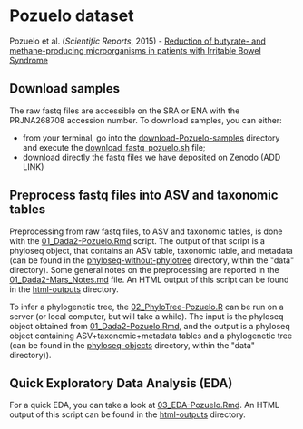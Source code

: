 # Pozuelo dataset
Pozuelo et al. (_Scientific Reports_, 2015) - [Reduction of butyrate- and methane-producing microorganisms in patients with Irritable Bowel Syndrome][1]

[1]: https://www.nature.com/articles/srep12693#Abs1


## Download samples

The raw fastq files are accessible on the SRA or ENA with the PRJNA268708 accession number. To download samples, you can either:
- from your terminal, go into the [download-Pozuelo-samples](download-Pozuelo-samples/) directory and execute the [download_fastq_pozuelo.sh](download-Pozuelo-samples/download_fastq_pozuelo.sh) file;
- download directly the fastq files we have deposited on Zenodo (ADD LINK)


## Preprocess fastq files into ASV and taxonomic tables

Preprocessing from raw fastq files, to ASV and taxonomic tables, is done with the [01_Dada2-Pozuelo.Rmd](01_Dada2-Pozuelo.Rmd) script. The output of that script is a phyloseq object, that contains an ASV table, taxonomic table, and metadata (can be found in the [phyloseq-without-phylotree](../../../data/phyloseq-objects/phyloseq-without-phylotree/) directory, within the "data" directory). Some general notes on the preprocessing are reported in the [01_Dada2-Mars_Notes.md](01_Dada2-Mars_Notes.md) file. An HTML output of this script can be found in the [html-outputs](./html-outputs/) directory.

To infer a phylogenetic tree, the [02_PhyloTree-Pozuelo.R](02_PhyloTree-Pozuelo.R) can be run on a server (or local computer, but will take a while). The input is the phyloseq object obtained from [01_Dada2-Pozuelo.Rmd](01_Dada2-Pozuelo.Rmd), and the output is a phyloseq object containing ASV+taxonomic+metadata tables and a phylogenetic tree (can be found in the [phyloseq-objects](../../../data/phyloseq-objects/) directory, within the "data" directory)).


## Quick Exploratory Data Analysis (EDA)

For a quick EDA, you can take a look at [03_EDA-Pozuelo.Rmd](03_EDA-Pozuelo.Rmd). An HTML output of this script can be found in the [html-outputs](./html-outputs/) directory.
